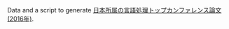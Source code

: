 Data and a script to generate [日本所属の言語処理トップカンファレンス論文 (2016年)](http://murawaki.org/misc/japan-nlp-2016.html).
